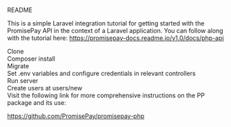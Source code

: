 README

This is a simple Laravel integration tutorial for getting started with the PromisePay API in the context of a Laravel application. You can follow along with the tutorial here: https://promisepay-docs.readme.io/v1.0/docs/php-api

Clone<br>
Composer install<br>
Migrate<br>
Set .env variables and configure credentials in relevant controllers<br>
Run server<br>
Create users at users/new<br>
Visit the following link for more comprehensive instructions on the PP package and its use:<br>

https://github.com/PromisePay/promisepay-php